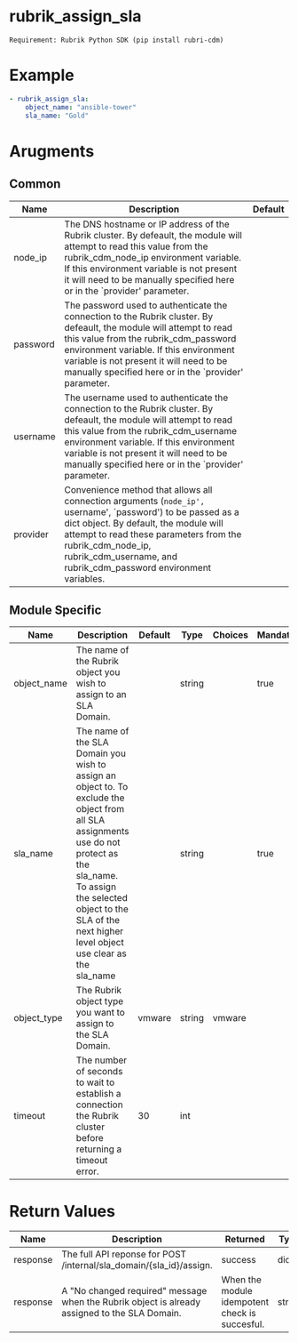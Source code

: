 # rubrik_assign_sla 



`Requirement: Rubrik Python SDK (pip install rubri-cdm)`

# Example

```yaml
- rubrik_assign_sla:
    object_name: "ansible-tower"
    sla_name: "Gold"
```

# Arugments

## Common

| Name     | Description                                                                                                                                                                                                                                                                                               | Default |
|----------|-----------------------------------------------------------------------------------------------------------------------------------------------------------------------------------------------------------------------------------------------------------------------------------------------------------|---------|
| node_ip  | The DNS hostname or IP address of the Rubrik cluster. By defeault, the module will attempt to read this value from the rubrik_cdm_node_ip environment variable. If this environment variable is not present it will need to be manually specified here or in the `provider' parameter.                    |         |
| password | The password used to authenticate the connection to the Rubrik cluster. By defeault, the module will attempt to read this value from the rubrik_cdm_password environment variable. If this environment variable is not present it will need to be manually specified here or in the `provider' parameter. |         |
| username | The username used to authenticate the connection to the Rubrik cluster. By defeault, the module will attempt to read this value from the rubrik_cdm_username environment variable. If this environment variable is not present it will need to be manually specified here or in the `provider' parameter. |         |
| provider | Convenience method that allows all connection arguments (`node_ip', `username', `password') to be passed as a dict object. By default, the module will attempt to read these parameters from the rubrik_cdm_node_ip, rubrik_cdm_username, and rubrik_cdm_password environment variables.                  |         |


## Module Specific

| Name        | Description                                                                                                                                                                                                                                       | Default | Type   | Choices | Mandatory | Aliases |
|-------------|---------------------------------------------------------------------------------------------------------------------------------------------------------------------------------------------------------------------------------------------------|---------|--------|---------|-----------|---------|
| object_name | The name of the Rubrik object you wish to assign to an SLA Domain.                                                                                                                                                                                |         | string |         | true      |         |
| sla_name    | The name of the SLA Domain you wish to assign an object to. To exclude the object from all SLA assignments use do not protect as the sla_name. To assign the selected object to the SLA of the next higher level object use clear as the sla_name |         | string |         | true      |         |
| object_type | The Rubrik object type you want to assign to the SLA Domain.                                                                                                                                                                                      | vmware  | string | vmware  |           |         |
| timeout     | The number of seconds to wait to establish a connection the Rubrik cluster before returning a timeout error.                                                                                                                                      | 30      | int    |         |           |         |



# Return Values

| Name     | Description                                                                                   | Returned                                       | Type   |
|----------|-----------------------------------------------------------------------------------------------|------------------------------------------------|--------|
| response | The full API reponse for POST /internal/sla_domain/{sla_id}/assign.                           | success                                        | dict   |
| response | A "No changed required" message when the Rubrik object is already assigned to the SLA Domain. | When the module idempotent check is succesful. | string |

